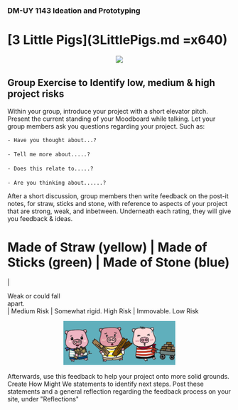### DM-UY 1143 Ideation and Prototyping


# [3 Little Pigs](3LittlePigs.md =x640)

<p align="center">
<image src="../Images/3PigsHomes.jpg" style="width:50%"/>
</p>

## Group Exercise to Identify low, medium & high project risks

Within your group, introduce your project with a short elevator pitch. Present the current standing of your Moodboard while talking. Let your group members ask you questions regarding your project. Such as:

	- Have you thought about...?

	- Tell me more about.....?

	- Does this relate to.....?

	- Are you thinking about......?

After a short discussion, group members then write feedback on the post-it notes, for straw, sticks and stone, with reference to aspects of your project that are strong, weak, and inbetween. Underneath each rating, they will give you feedback & ideas.

# __Made of Straw__ (yellow)   |    __Made of Sticks__ (green)   |   __Made of Stone__ (blue)


 | <div style="width:30%">   Weak or could fall apart.</div> |
 Medium Risk         |     Somewhat rigid. 
 High Risk       |     Immovable. Low Risk </div>


<p align="center">
<img src= "../Images/3Pigs.jpg" style="width:50%"/>
</p>

Afterwards, use this feedback to help your project onto more solid grounds. Create How Might We statements to identify next steps. Post these statements and a general reflection regarding the feedback process on your site, under "Reflections"